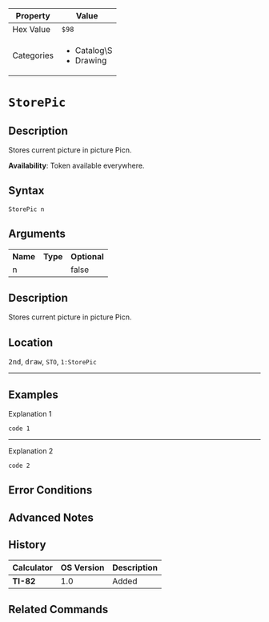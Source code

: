 | Property      | Value |
|---------------|-------|
| Hex Value     | `$98`|
| Categories    | <ul><li>Catalog\S</li><li>Drawing</li></ul> |

# `StorePic `

## Description
Stores current picture in picture Picn.


<b>Availability</b>: Token available everywhere.

## Syntax
`StorePic n`

## Arguments
<table>
<tr><th>Name</th><th>Type</th><th>Optional</th></tr>

<tr><td>n</td><td></td><td>false</td></tr>

</table>

## Description
Stores current picture in picture Picn.

## Location
<kbd>2nd</kbd>, <kbd>draw</kbd>, `STO`, `1:StorePic`
<hr>

## Examples

Explanation 1
```ti-basic
code 1
```
---
Explanation 2
```ti-basic
code 2
```

## Error Conditions


## Advanced Notes


## History
| Calculator | OS Version | Description |
|------------|------------|-------------|
| <b>TI-82</b> | 1.0 | Added

## Related Commands

    